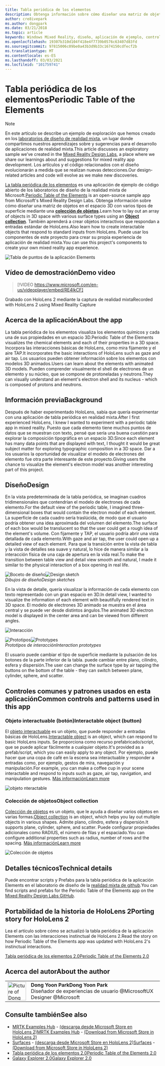 ```yaml
---
title: Tabla periódica de los elementos
description: Obtenga información sobre cómo diseñar una matriz de objetos en el espacio 3D con varios tipos de superficie mediante una colección de objetos con la tabla periódica de la aplicación de ejemplo Elements.
author: cre8ivepark
ms.author: dongpark
ms.date: 03/21/2018
ms.topic: article
keywords: Windows Mixed Reality, diseño, aplicación de ejemplo, controles, MRTK, kit de herramientas de realidad mixta, Unity, aplicaciones de ejemplo, aplicaciones de ejemplo, código abierto, Microsoft Store, HoloLens, auriculares de realidad mixta, auriculares de realidad mixta de Windows, auriculares de realidad virtual
ms.openlocfilehash: 19307b310d104f418e4f7739b0576c63407d83fd
ms.sourcegitcommit: 97815006c09be0a43b3d9b33c1674150cdfecf2b
ms.translationtype: MT
ms.contentlocale: es-ES
ms.lasthandoff: 03/03/2021
ms.locfileid: "101759741"
---
```

# <a name="periodic-table-of-the-elements"></a><span data-ttu-id="7d6ab-104">Tabla periódica de los elementos</span><span class="sxs-lookup"><span data-stu-id="7d6ab-104">Periodic Table of the Elements</span></span>

>[!NOTE]
><span data-ttu-id="7d6ab-105">En este artículo se describe un ejemplo de exploración que hemos creado en los [laboratorios de diseño de realidad mixta](https://github.com/Microsoft/MRDesignLabs_Unity), un lugar donde compartimos nuestros aprendizajes sobre y sugerencias para el desarrollo de aplicaciones de realidad mixta.</span><span class="sxs-lookup"><span data-stu-id="7d6ab-105">This article discusses an exploratory sample we’ve created in the [Mixed Reality Design Labs](https://github.com/Microsoft/MRDesignLabs_Unity), a place where we share our learnings about and suggestions for mixed reality app development.</span></span> <span data-ttu-id="7d6ab-106">Los artículos y el código relacionados con el diseño evolucionarán a medida que se realizan nuevas detecciones.</span><span class="sxs-lookup"><span data-stu-id="7d6ab-106">Our design-related articles and code will evolve as we make new discoveries.</span></span>

<span data-ttu-id="7d6ab-107">[La tabla periódica de los elementos](https://github.com/Microsoft/MRDesignLabs_Unity_PeriodicTable) es una aplicación de ejemplo de código abierto de los laboratorios de diseño de la realidad mixta de Microsoft.</span><span class="sxs-lookup"><span data-stu-id="7d6ab-107">[Periodic Table of the Elements](https://github.com/Microsoft/MRDesignLabs_Unity_PeriodicTable) is an open-source sample app from Microsoft's Mixed Reality Design Labs.</span></span> <span data-ttu-id="7d6ab-108">Obtenga información sobre cómo diseñar una matriz de objetos en el espacio 3D con varios tipos de superficie mediante una **[colección de objetos](../../design/object-collection.md)**.</span><span class="sxs-lookup"><span data-stu-id="7d6ab-108">Learn how to lay out an array of objects in 3D space with various surface types using an **[Object collection](../../design/object-collection.md)**.</span></span> <span data-ttu-id="7d6ab-109">También aprenderá a crear objetos interactivos que respondan a entradas estándar de HoloLens.</span><span class="sxs-lookup"><span data-stu-id="7d6ab-109">Also learn how to create interactable objects that respond to standard inputs from HoloLens.</span></span> <span data-ttu-id="7d6ab-110">Puede usar los componentes de este proyecto para crear su propia experiencia de aplicación de realidad mixta.</span><span class="sxs-lookup"><span data-stu-id="7d6ab-110">You can use this project's components to create your own mixed reality app experience.</span></span>

![Tabla de puntos de la aplicación Elements](images/640px-periodictable-hero.jpg)

## <a name="demo-video"></a><span data-ttu-id="7d6ab-112">Vídeo de demostración</span><span class="sxs-lookup"><span data-stu-id="7d6ab-112">Demo video</span></span> 
> [!VIDEO https://www.microsoft.com/en-us/videoplayer/embed/RE4IkCF]

<span data-ttu-id="7d6ab-113">Grabado con HoloLens 2 mediante la captura de realidad mixta</span><span class="sxs-lookup"><span data-stu-id="7d6ab-113">Recorded with HoloLens 2 using Mixed Reality Capture</span></span>

## <a name="about-the-app"></a><span data-ttu-id="7d6ab-114">Acerca de la aplicación</span><span class="sxs-lookup"><span data-stu-id="7d6ab-114">About the app</span></span>

<span data-ttu-id="7d6ab-115">La tabla periódica de los elementos visualiza los elementos químicos y cada una de sus propiedades en un espacio 3D.</span><span class="sxs-lookup"><span data-stu-id="7d6ab-115">Periodic Table of the Elements visualizes the chemical elements and each of their properties in a 3D space.</span></span> <span data-ttu-id="7d6ab-116">Incorpora las interacciones básicas de HoloLens, como mira fijamente y el aire TAP.</span><span class="sxs-lookup"><span data-stu-id="7d6ab-116">It incorporates the basic interactions of HoloLens such as gaze and air tap.</span></span> <span data-ttu-id="7d6ab-117">Los usuarios pueden obtener información sobre los elementos con modelos 3D animados.</span><span class="sxs-lookup"><span data-stu-id="7d6ab-117">Users can learn about the elements with animated 3D models.</span></span> <span data-ttu-id="7d6ab-118">Pueden comprender visualmente el shell de electrones de un elemento y su núcleo, que se compone de protoneladas y neutrons.</span><span class="sxs-lookup"><span data-stu-id="7d6ab-118">They can visually understand an element's electron shell and its nucleus - which is composed of protons and neutrons.</span></span>

## <a name="background"></a><span data-ttu-id="7d6ab-119">Información previa</span><span class="sxs-lookup"><span data-stu-id="7d6ab-119">Background</span></span>

<span data-ttu-id="7d6ab-120">Después de haber experimentado HoloLens, sabía que quería experimentar con una aplicación de tabla periódica en realidad mixta.</span><span class="sxs-lookup"><span data-stu-id="7d6ab-120">After I first experienced HoloLens, I knew I wanted to experiment with a periodic table app in mixed reality.</span></span> <span data-ttu-id="7d6ab-121">Puesto que cada elemento tiene muchos puntos de datos que se muestran con texto, pensé que sería una buena cuestión para explorar la composición tipográfica en un espacio 3D.</span><span class="sxs-lookup"><span data-stu-id="7d6ab-121">Since each element has many data points that are displayed with text, I thought it would be great subject matter for exploring typographic composition in a 3D space.</span></span> <span data-ttu-id="7d6ab-122">Dar a los usuarios la oportunidad de visualizar el modelo de electrones del elemento fue otra parte interesante de este proyecto.</span><span class="sxs-lookup"><span data-stu-id="7d6ab-122">Giving users the chance to visualize the element's electron model was another interesting part of this project.</span></span>

## <a name="design"></a><span data-ttu-id="7d6ab-123">Diseño</span><span class="sxs-lookup"><span data-stu-id="7d6ab-123">Design</span></span>

<span data-ttu-id="7d6ab-124">En la vista predeterminada de la tabla periódica, se imaginan cuadros tridimensionales que contendrían el modelo de electrones de cada elemento.</span><span class="sxs-lookup"><span data-stu-id="7d6ab-124">For the default view of the periodic table, I imagined three-dimensional boxes that would contain the electron model of each element.</span></span> <span data-ttu-id="7d6ab-125">La superficie de cada cuadro sería traslúcida, de modo que el usuario podría obtener una idea aproximada del volumen del elemento.</span><span class="sxs-lookup"><span data-stu-id="7d6ab-125">The surface of each box would be translucent so that the user could get a rough idea of the element's volume.</span></span> <span data-ttu-id="7d6ab-126">Con fijamente y TAP, el usuario podría abrir una vista detallada de cada elemento.</span><span class="sxs-lookup"><span data-stu-id="7d6ab-126">With gaze and air tap, the user could open up a detailed view of each element.</span></span> <span data-ttu-id="7d6ab-127">Para que la transición entre la vista de tabla y la vista de detalles sea suave y natural, lo hice de manera similar a la interacción física de una caja de apertura en la vida real.</span><span class="sxs-lookup"><span data-stu-id="7d6ab-127">To make the transition between table view and detail view smooth and natural, I made it similar to the physical interaction of a box opening in real life.</span></span>

<span data-ttu-id="7d6ab-128">![Boceto de diseño](images/640px-sketch20170406.jpg)</span><span class="sxs-lookup"><span data-stu-id="7d6ab-128">![Design sketch](images/640px-sketch20170406.jpg)</span></span><br>
<span data-ttu-id="7d6ab-129">*Dibujos de diseño*</span><span class="sxs-lookup"><span data-stu-id="7d6ab-129">*Design sketches*</span></span>

<span data-ttu-id="7d6ab-130">En la vista de detalle, quería visualizar la información de cada elemento con texto representado con un gran espacio en 3D.</span><span class="sxs-lookup"><span data-stu-id="7d6ab-130">In detail view, I wanted to visualize the information of each element with beautifully rendered text in 3D space.</span></span> <span data-ttu-id="7d6ab-131">El modelo de electrones 3D animado se muestra en el área central y se puede ver desde distintos ángulos.</span><span class="sxs-lookup"><span data-stu-id="7d6ab-131">The animated 3D electron model is displayed in the center area and can be viewed from different angles.</span></span>

![Interacción](images/640px-periodictable-interaction.jpg)

<span data-ttu-id="7d6ab-133">![Prototipos](images/640px-periodictable-prototypes.jpg)</span><span class="sxs-lookup"><span data-stu-id="7d6ab-133">![Prototypes](images/640px-periodictable-prototypes.jpg)</span></span><br>
<span data-ttu-id="7d6ab-134">*Prototipos de interacción*</span><span class="sxs-lookup"><span data-stu-id="7d6ab-134">*Interaction prototypes*</span></span>

<span data-ttu-id="7d6ab-135">El usuario puede cambiar el tipo de superficie mediante la pulsación de los botones de la parte inferior de la tabla. puede cambiar entre plano, cilindro, esfera y dispersión.</span><span class="sxs-lookup"><span data-stu-id="7d6ab-135">The user can change the surface type by air tapping the buttons on the bottom of the table - they can switch between plane, cylinder, sphere, and scatter.</span></span>

## <a name="common-controls-and-patterns-used-in-this-app"></a><span data-ttu-id="7d6ab-136">Controles comunes y patrones usados en esta aplicación</span><span class="sxs-lookup"><span data-stu-id="7d6ab-136">Common controls and patterns used in this app</span></span>

### <a name="interactable-object-button"></a><span data-ttu-id="7d6ab-137">Objeto interactuable (botón)</span><span class="sxs-lookup"><span data-stu-id="7d6ab-137">Interactable object (button)</span></span>

<span data-ttu-id="7d6ab-138">El [objeto interactuable](../../design/interactable-object.md) es un objeto, que puede responder a entradas básicas de HoloLens.</span><span class="sxs-lookup"><span data-stu-id="7d6ab-138">[Interactable object](../../design/interactable-object.md) is an object, which can respond to basic HoloLens inputs.</span></span> <span data-ttu-id="7d6ab-139">Se proporciona como recurso prefabricado/script, que se puede aplicar fácilmente a cualquier objeto.</span><span class="sxs-lookup"><span data-stu-id="7d6ab-139">It's provided as a prefab/script, which you can easily apply to any object.</span></span> <span data-ttu-id="7d6ab-140">Por ejemplo, puede hacer que una copa de café en la escena sea interactuable y responder a entradas como, por ejemplo, gestos de mira, navegación y manipulación.</span><span class="sxs-lookup"><span data-stu-id="7d6ab-140">For example, you can make a coffee cup in your scene interactable and respond to inputs such as gaze, air tap, navigation, and manipulation gestures.</span></span> [<span data-ttu-id="7d6ab-141">Más información</span><span class="sxs-lookup"><span data-stu-id="7d6ab-141">Learn more</span></span>](../../design/interactable-object.md)

![objeto nteractable](images/640px-periodictable-interactableobject.jpg)

### <a name="object-collection"></a><span data-ttu-id="7d6ab-143">Colección de objetos</span><span class="sxs-lookup"><span data-stu-id="7d6ab-143">Object collection</span></span>

<span data-ttu-id="7d6ab-144">[Colección de objetos](../../design/object-collection.md) es un objeto, que le ayuda a diseñar varios objetos en varias formas.</span><span class="sxs-lookup"><span data-stu-id="7d6ab-144">[Object collection](../../design/object-collection.md) is an object, which helps you lay out multiple objects in various shapes.</span></span> <span data-ttu-id="7d6ab-145">Admite plano, cilindro, esfera y dispersión.</span><span class="sxs-lookup"><span data-stu-id="7d6ab-145">It supports plane, cylinder, sphere, and scatter.</span></span> <span data-ttu-id="7d6ab-146">Puede configurar propiedades adicionales como RADIUS, el número de filas y el espaciado.</span><span class="sxs-lookup"><span data-stu-id="7d6ab-146">You can configure additional properties such as radius, number of rows and the spacing.</span></span> [<span data-ttu-id="7d6ab-147">Más información</span><span class="sxs-lookup"><span data-stu-id="7d6ab-147">Learn more</span></span>](../../design/object-collection.md)

![Colección de objetos](images/640px-periodictable-collections.jpg)

## <a name="technical-details"></a><span data-ttu-id="7d6ab-149">Detalles técnicos</span><span class="sxs-lookup"><span data-stu-id="7d6ab-149">Technical details</span></span>

<span data-ttu-id="7d6ab-150">Puede encontrar scripts y Prefabs para la tabla periódica de la aplicación Elements en el laboratorio de diseño de la [realidad mixta de github](https://github.com/Microsoft/MRDesignLabs_Unity_PeriodicTable).</span><span class="sxs-lookup"><span data-stu-id="7d6ab-150">You can find scripts and prefabs for the Periodic Table of the Elements app on the [Mixed Reality Design Labs GitHub](https://github.com/Microsoft/MRDesignLabs_Unity_PeriodicTable).</span></span>

## <a name="porting-story-for-hololens-2"></a><span data-ttu-id="7d6ab-151">Portabilidad de la historia de HoloLens 2</span><span class="sxs-lookup"><span data-stu-id="7d6ab-151">Porting story for HoloLens 2</span></span>

<span data-ttu-id="7d6ab-152">Lea el artículo sobre cómo se actualizó la tabla periódica de la aplicación Elements con las interacciones instinctual de HoloLens 2.</span><span class="sxs-lookup"><span data-stu-id="7d6ab-152">Read the story on how Periodic Table of the Elements app was updated with HoloLens 2's instinctual interactions.</span></span>

[<span data-ttu-id="7d6ab-153">Tabla periódica de los elementos 2.0</span><span class="sxs-lookup"><span data-stu-id="7d6ab-153">Periodic Table of the Elements 2.0</span></span>](https://medium.com/@dongyoonpark/bringing-the-periodic-table-of-the-elements-app-to-hololens-2-with-mrtk-v2-a6e3d8362158)




## <a name="about-the-author"></a><span data-ttu-id="7d6ab-154">Acerca del autor</span><span class="sxs-lookup"><span data-stu-id="7d6ab-154">About the author</span></span>

<table style="border-collapse:collapse" padding-left="0px">
<tr>
<td style="border-style: none" width="60px"><img alt="Picture of Dong Yoon Park" width="60" height="60" src="images/dongyoonpark.jpg"></td>
<td style="border-style: none"><span data-ttu-id="7d6ab-155"><b>Dong Yoon Park</b></span><span class="sxs-lookup"><span data-stu-id="7d6ab-155"><b>Dong Yoon Park</b></span></span><br><span data-ttu-id="7d6ab-156">Diseñador de experiencias de usuario @Microsoft</span><span class="sxs-lookup"><span data-stu-id="7d6ab-156">UX Designer @Microsoft</span></span></td>
</tr>
</table>

## <a name="see-also"></a><span data-ttu-id="7d6ab-157">Consulte también</span><span class="sxs-lookup"><span data-stu-id="7d6ab-157">See also</span></span>

* <span data-ttu-id="7d6ab-158">[MRTK Examples Hub](https://docs.microsoft.com/windows/mixed-reality/mrtk-docs/features/example-scenes/example-hub.md) - [(descarga desde Microsoft Store en HoloLens 2)](https://www.microsoft.com/en-us/p/mrtk-examples-hub/9mv8c39l2sj4)</span><span class="sxs-lookup"><span data-stu-id="7d6ab-158">[MRTK Examples Hub](https://docs.microsoft.com/windows/mixed-reality/mrtk-docs/features/example-scenes/example-hub.md) - [(Download from Microsoft Store in HoloLens 2)](https://www.microsoft.com/en-us/p/mrtk-examples-hub/9mv8c39l2sj4)</span></span>
* <span data-ttu-id="7d6ab-159">[Surfaces](sampleapp-surfaces.md) - [(descarga desde Microsoft Store en HoloLens 2)](https://www.microsoft.com/en-us/p/surfaces/9nvkpv3sk3x0)</span><span class="sxs-lookup"><span data-stu-id="7d6ab-159">[Surfaces](sampleapp-surfaces.md) - [(Download from Microsoft Store in HoloLens 2)](https://www.microsoft.com/en-us/p/surfaces/9nvkpv3sk3x0)</span></span>
* [<span data-ttu-id="7d6ab-160">Tabla periódica de los elementos 2.0</span><span class="sxs-lookup"><span data-stu-id="7d6ab-160">Periodic Table of the Elements 2.0</span></span>](https://medium.com/@dongyoonpark/bringing-the-periodic-table-of-the-elements-app-to-hololens-2-with-mrtk-v2-a6e3d8362158)
* [<span data-ttu-id="7d6ab-161">Galaxy Explorer 2.0</span><span class="sxs-lookup"><span data-stu-id="7d6ab-161">Galaxy Explorer 2.0</span></span>](galaxy-explorer-update.md)